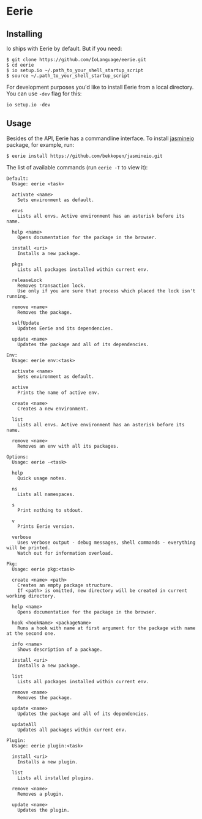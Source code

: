 # Eerie

## Installing
Io ships with Eerie by default. But if you need:

```shell
$ git clone https://github.com/IoLanguage/eerie.git
$ cd eerie
$ io setup.io ~/.path_to_your_shell_startup_script
$ source ~/.path_to_your_shell_startup_script
```
For development purposes you'd like to install Eerie from a local directory. You can use `-dev` flag for this:

```shell
io setup.io -dev
```

## Usage

Besides of the API, Eerie has a commandline interface. To install [jasmineio](https://github.com/bekkopen/jasmineio) package, for example, run:

```
$ eerie install https://github.com/bekkopen/jasmineio.git
```

The list of available commands (run `eerie -T` to view it):

```shell
Default:
  Usage: eerie <task>

  activate <name>
    Sets environment as default.

  envs
    Lists all envs. Active environment has an asterisk before its name.

  help <name>
    Opens documentation for the package in the browser.

  install <uri>
    Installs a new package.

  pkgs
    Lists all packages installed within current env.

  releaseLock
    Removes transaction lock.
    Use only if you are sure that process which placed the lock isn't running.

  remove <name>
    Removes the package.

  selfUpdate
    Updates Eerie and its dependencies.

  update <name>
    Updates the package and all of its dependencies.

Env:
  Usage: eerie env:<task>

  activate <name>
    Sets environment as default.

  active
    Prints the name of active env.

  create <name>
    Creates a new environment.

  list
    Lists all envs. Active environment has an asterisk before its name.

  remove <name>
    Removes an env with all its packages.

Options:
  Usage: eerie -<task>

  help
    Quick usage notes.

  ns
    Lists all namespaces.

  s
    Print nothing to stdout.

  v
    Prints Eerie version.

  verbose
    Uses verbose output - debug messages, shell commands - everything will be printed.
    Watch out for information overload.

Pkg:
  Usage: eerie pkg:<task>

  create <name> <path>
    Creates an empty package structure.
    If <path> is omitted, new directory will be created in current working directory.

  help <name>
    Opens documentation for the package in the browser.

  hook <hookName> <packageName>
    Runs a hook with name at first argument for the package with name at the second one.

  info <name>
    Shows description of a package.

  install <uri>
    Installs a new package.

  list
    Lists all packages installed within current env.

  remove <name>
    Removes the package.

  update <name>
    Updates the package and all of its dependencies.

  updateAll
    Updates all packages within current env.

Plugin:
  Usage: eerie plugin:<task>

  install <uri>
    Installs a new plugin.

  list
    Lists all installed plugins.

  remove <name>
    Removes a plugin.

  update <name>
    Updates the plugin.
```
